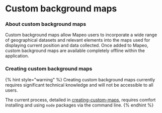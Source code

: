 # Custom background maps

### About custom background maps

Custom background maps allow Mapeo users to incorporate a wide range of geographical datasets and relevant elements into the maps used for displaying current position and data collected. Once added to Mapeo, custom background maps are available completely offline within the application.

### Creating custom background maps

{% hint style="warning" %}
Creating custom background maps currently requires significant technical knowledge and will not be accessible to all users.

The current process, detailed in [creating-custom-maps](creating-custom-maps/ "mention"), requires comfort installing and using `node` packages via the command line.
{% endhint %}
